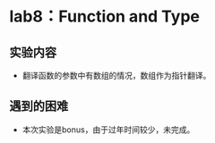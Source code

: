 # lab8：Function and Type

## 实验内容

- 翻译函数的参数中有数组的情况，数组作为指针翻译。



## 遇到的困难

- 本次实验是bonus，由于过年时间较少，未完成。